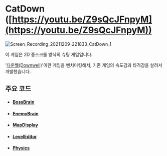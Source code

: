 
# CatDown ([https://youtu.be/Z9sQcJFnpyM](https://youtu.be/Z9sQcJFnpyM))

![Screen_Recording_20211209-221833_CatDown_1](https://user-images.githubusercontent.com/36800639/152974931-25161746-d136-4f57-b35f-e18497a190fa.gif)

이 게임은 2D 종스크롤 방식의 슈팅 게임입니다.

'[다운웰(Downwell)](https://youtu.be/tpDONgfBuzk)'이란 게임을 벤치마킹해서, 기존 게임의 속도감과 타격감을 살려서 개발했습니다.





## 주요 코드
+ #### [BossBrain](https://github.com/ComeBiga/DownWellGame/tree/CatDown_README/DownWell/Assets/1.Scripts/Enemy/Boss/Pattern/README.md)
+ #### [EnemyBrain](https://github.com/ComeBiga/DownWellGame/blob/CatDown_README/DownWell/Assets/99.EnemyEditor/Scripts/README.md)
+ #### [MapDisplay](https://github.com/ComeBiga/DownWellGame/tree/CatDown_README/DownWell/Assets/1.Scripts/Map)
+ #### [LevelEditor](https://github.com/ComeBiga/DownWellGame/tree/CatDown_README/DownWell/Assets/99.LevelEditor/README.md)
+ #### [Physics](https://github.com/ComeBiga/DownWellGame/blob/CatDown_README/DownWell/Assets/1.Scripts/Player/README.md)
